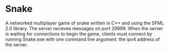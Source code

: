 Snake
=====

A networked multiplayer game of snake written in C++ and using the SFML 2.0 library. 
The server recieves messages on port 29999. When the server is waiting for connections to begin the game, clients must connect by running Snake.exe with one command line argument: the ipv4 address of the server.
